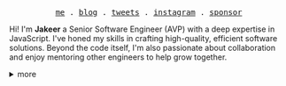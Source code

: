 <p align="center">
  <samp>
    <a href="https://jakeer.vercel.app">me</a> .
    <a href="https://jakeer.vercel.app/blog">blog</a> .    
    <a href="https://twitter.com/jakeerchilakala">tweets</a> .
    <a href="https://instagram.com/jakeer_c">instagram</a> .
    <a href="https://github.com/sponsors/jakeerc">sponsor</a>
  </samp>
</p>

Hi! I'm **Jakeer** a Senior Software Engineer (AVP) with a deep expertise in JavaScript.  I've honed my skills in crafting high-quality, efficient software solutions.  Beyond the code itself, I'm also passionate about collaboration and enjoy mentoring other engineers to help grow together.

<!--credits:  https://github.com/jaredpalmer/jaredpalmer/blob/main/README.md -->


<details>
  <summary>
    more 
  </summary>
  <div>



## Skills

<details>
  <summary>
    Languages
  </summary>
  
  <p>   
 
  ![JavaScript](https://img.shields.io/badge/JavaScript-F7DF1E?style=for-the-badge&logo=JavaScript&logoColor=white)
  ![Node.js](https://img.shields.io/badge/Node.js-43853D?style=for-the-badge&logo=node.js&logoColor=white)
  ![TypeScript](https://img.shields.io/badge/TypeScript-007ACC?style=for-the-badge&logo=typescript&logoColor=white)
  
  ![HTML5](https://img.shields.io/badge/HTML5-E34F26?style=for-the-badge&logo=html5&logoColor=white)
  ![CSS3](https://img.shields.io/badge/CSS3-1572B6?style=for-the-badge&logo=css3&logoColor=white)
   </p>

</details>
<details>
  <summary>
    Libraris/Frameworks
  </summary>

  <p>   
    
  ![ReactJS](https://img.shields.io/badge/React-20232A?style=for-the-badge&logo=react&logoColor=61DAFB)
  ![NextJs](https://img.shields.io/badge/Next.js-000?logo=nextdotjs&logoColor=fff&style=for-the-badge)
  ![ReactNative](https://img.shields.io/badge/React_Native-20232A?style=for-the-badge&logo=react&logoColor=61DAFB)
  ![TailwindCSS](https://img.shields.io/badge/Tailwind_CSS-38B2AC?style=for-the-badge&logo=tailwind-css&logoColor=white)
  ![StyledComponents](https://img.shields.io/badge/styled--components-DB7093?style=for-the-badge&logo=styled-components&logoColor=white)
  ![MUI](https://img.shields.io/badge/Material--UI-0081CB?style=for-the-badge&logo=material-ui&logoColor=white)
  ![React-Router](https://img.shields.io/badge/React_Router-CA4245?style=for-the-badge&logo=react-router&logoColor=white)

  </p>
</details>
<details>
  <summary>
    DB
  </summary>
  <p>
  
  ![MongoDB](https://img.shields.io/badge/MongoDB-4EA94B?style=for-the-badge&logo=mongodb&logoColor=white)

  </p>
</details>


<details>
  <summary>
   Tools used
  </summary>
<p>
  
![VS-Code](https://img.shields.io/badge/Visual_Studio_Code-0078D4?style=for-the-badge&logo=visual%20studio%20code&logoColor=white)

![Figma](https://img.shields.io/badge/Figma-F24E1E?style=for-the-badge&logo=figma&logoColor=white)
</p>
</details>
<details>
  <summary>
    Cloud services
  </summary>
  <p>
    
  ![Vercel](https://img.shields.io/badge/Vercel-000000?style=for-the-badge&logo=vercel&logoColor=white)
  ![Azure](https://img.shields.io/badge/microsoft%20azure-0089D6?style=for-the-badge&logo=microsoft-azure&logoColor=white)
  ![GCP](https://img.shields.io/badge/Google_Cloud-4285F4?style=for-the-badge&logo=google-cloud&logoColor=white)
  </p>
</details>
<details>
  <summary>
  OS used
  </summary>
  <p>
    
  ![Ubuntu](https://img.shields.io/badge/mac%20os-000000?style=for-the-badge&logo=apple&logoColor=white)
  ![MacOS](https://img.shields.io/badge/Ubuntu-E95420?style=for-the-badge&logo=ubuntu&logoColor=white)
  ![WindowsOS](https://img.shields.io/badge/Windows-0078D6?style=for-the-badge&logo=windows&logoColor=white)
  </p>
</details>

### Currently using

![Macbook](https://img.shields.io/badge/Apple-MacBook_Air_M1-999999?style=for-the-badge&logo=apple&logoColor=white)
![VS-Code](https://img.shields.io/badge/Visual_Studio_Code-0078D4?style=for-the-badge&logo=visual%20studio%20code&logoColor=white)
![NextJs](https://img.shields.io/badge/Next.js-000?logo=nextdotjs&logoColor=fff&style=for-the-badge)
![TypeScript](https://img.shields.io/badge/TypeScript-007ACC?style=for-the-badge&logo=typescript&logoColor=white)


## Statistics



<div align='center'>
<!--
[![wakatime](https://wakatime.com/badge/user/018dda6f-93b7-4b89-8b72-677522877b38.svg?style=for-the-badge)](https://wakatime.com/@018dda6f-93b7-4b89-8b72-677522877b38?style=for-the-badge)  -->

<img  src="https://github-readme-stats.vercel.app/api?username=jakeerc&theme=react&show_icons=true&count_private=true&hide=contribs"  height="160px"  />   <img  src="https://github-readme-stats.vercel.app/api/top-langs/?username=jakeerc&layout=compact&theme=react&langs_count=6"   height="160px" />
<!-- <img src="https://github-readme-streak-stats.herokuapp.com/?user=jakeerc&theme=react"  height="150px" /> <img  src="https://github-readme-stats.vercel.app/api/wakatime?username=jakeer&layout=compact&theme=react&langs_count=6&v=2"  height="150px" /> -->
</div>

<!---
![stats](https://github-readme-stats.vercel.app/api?username=jakeerc&theme=blue-green) 

![streak](https://github-readme-streak-stats.herokuapp.com/?user=jakeerc&theme=material)

![languages](https://github-readme-stats.vercel.app/api/top-langs/?username=jakeerc&theme=cobalt)

  <img src="https://github-readme-stats.vercel.app/api/top-langs/?username=jakeerc&theme=cobalt" width='48%' /> 
   <img src="https://wakatime.com/share/@Jakeer/8e3f235c-e4e5-4f42-bddf-6dde345ddb5c.svg" width='48%' /> 
--->

<!---![DevTO](https://img.shields.io/badge/dev.to-0A0A0A?style=for-the-badge&logo=devdotto&logoColor=white)
![RSS](https://img.shields.io/badge/RSS-FFA500?style=for-the-badge&logo=rss&logoColor=white) -->

 ![Profile views](https://komarev.com/ghpvc/?username=jakeerc&style=for-the-badge&color=336600)
<!--- Footer (waves) --->
  <img src="https://capsule-render.vercel.app/api?type=waving&color=gradient&height=80&section=footer" width='100%'/>
</div>

</details>


<!---
JakeerC/JakeerC is a ✨ special ✨ repository because its `README.md` (this file) appears on your GitHub profile.
You can click the Preview link to take a look at your changes.
--->
